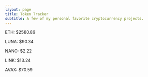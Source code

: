 ```yaml
---
layout: page
title: Token Tracker
subtitle: A few of my personal favorite cryptocurrency projects.
---
```


<!--BEGINCRYPTOINPUT-->
ETH: $2580.86

LUNA: $90.34

NANO: $2.22

LINK: $13.24

AVAX: $70.59

<!--ENDCRYPTOINPUT-->

